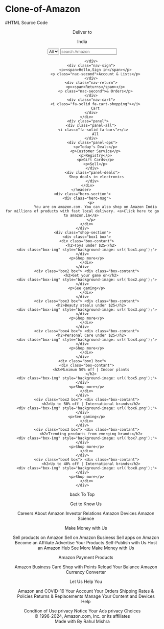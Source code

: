 # Clone-of-Amazon
#HTML Source Code
<!DOCTYPE html>
<html lang="en">
<head>
    <meta charset="UTF-8">
    <meta name="viewport" content="width=device-width, initial-scale=1.0">
    <title>Amazon</title>
    <link rel="stylesheet" href="https://cdnjs.cloudflare.com/ajax/libs/font-awesome/6.6.0/css/all.min.css" integrity="sha512-Kc323vGBEqzTmouAECnVceyQqyqdsSiqLQISBL29aUW4U/M7pSPA/gEUZQqv1cwx4OnYxTxve5UMg5GT6L4JJg==" crossorigin="anonymous" referrerpolicy="no-referrer" />
    <link rel="stylesheet" href="index.css">
</head>
<body>
    <header>
        <div class="navbar">
            <div class="nav-logo border">
                <div class="logo"></div>
            </div>  
            <div class="nav-address border">
                <p class="add-first">Deliver to</p>
                <div class="add-icon">
                    <i class="fa-solid fa-location-dot"></i>
                    <p class="a dd-second">India</p> 
                </div>
            </div>
            <div class="nav-search">
                <select class="nav-search">
                    <option>All</option>
                </select>
                <input placeholder="search Amazon" class="search-input">
                <div class="search-icon">
                    <i class="fa-solid fa-magnifying-glass"></i>
                </div>

            </div>
            <div class="nav-sign">
                <p><span>Hello,Sign in</span></p>
                <p class="nac-second">Account & Lists</p>
            </div>
            <div class="nav-return">
                <p><span>Returns</span></p>
                <p class="nac-second">& Orders</p>
            </div>
            <div class="nav-cart">
                <i class="fa-solid fa-cart-shopping"></i>
                Cart
            </div>
        </div>
         <div class="panel">
            <div class="panel-all">
                <i class="fa-solid fa-bars"></i>  
                All
            </div>
             <div class="panel-ops">
                <p>Today's Deals</p>
                <p>Customer Service</p>
                <p>Registry</p>
                <p>Gift Cards</p>
                <p>Sell</p>
             </div>
             <div class="panel-deals">
                 Shop deals in electronics
             </div>
         </div>
    </header> 
    <div class="hero-section">
        <div class="hero-msg">
            <p>
                You are on amazon.com. You can also shop on Amazon India for millions of products with fast local delivery. <a>Click here to go to amazon.in</a> 
            </p>
        </div>
    </div>
    <div class="shop-section">
        <div class="box1 box">
        <div class="box-contant">
            <h2>Toys under $25</h2>
        <div class="box-img" style="background-image: url('box1.png');"></div>
        <p>Shop more</p>
        </div>
    </div>
        <div class="box2 box"> <div class="box-contant">
            <h2>Get your game on</h2>
        <div class="box-img" style="background-image: url('box2.png');"></div>
        <p>See gaming</p>
        </div>
    </div>
        <div class="box3 box"> <div class="box-contant">
            <h2>Beauty steals under $25</h2>
        <div class="box-img" style="background-image: url('box3.png');"></div>
        <p>Shop more</p>
        </div>
    </div>
        <div class="box4 box"> <div class="box-contant">
            <h2>Personal Care under $25</h2>
        <div class="box-img" style="background-image: url('box4.png');"></div>
        <p>Shop more</p>
        </div>
    </div>
    <div class="box1 box">
        <div class="box-contant">
            <h2>Minimum 50% off | Indoor plants
            </h2>
        <div class="box-img" style="background-image: url('box5.png');"></div>
        <p>Shop more</p>
        </div>
    </div>
        <div class="box2 box"> <div class="box-contant">
            <h2>Up to 50% off | International brands</h2>
        <div class="box-img" style="background-image: url('box6.png');"></div>
        <p>See gaming</p>
        </div>
    </div>
        <div class="box3 box"> <div class="box-contant">
            <h2>Trending products from emerging brands</h2>
        <div class="box-img" style="background-image: url('box7.png');"></div>
        <p>Shop more</p>
        </div>
    </div>
        <div class="box4 box"> <div class="box-contant">
            <h2>Up to 40% off | International brands</h2>
        <div class="box-img" style="background-image: url('box8.png');"></div>
        <p>Shop more</p>
        </div>
    </div>
</div>
<footer>
   <div class="foot-panel1">
    back To Top
   </div> 
   <div class="foot-panel2">
    <ul>
        <p>Get to Know Us</p>
        <a>Careers</a>
        <a>About Amazon</a>
        <a>Investor Relations</a>
        <a>Amazon Devices</a>
        <a>Amazon Science</a>
    </ul>
    <ul>
       <p>Make Money with Us</p>
       <a>Sell products on Amazon</a>
       <a>Sell on Amazon Business</a>
       <a>Sell apps on Amazon</a>
       <a>Become an Affiliate</a>
       <a>Advertise Your Products</a>
       <a>Self-Publish with Us</a>
       <a>Host an Amazon Hub</a>
       <a>See More Make Money with Us</a>
    </ul>
    <ul>
        <P>Amazon Payment Products</P>
        <a>Amazon Business Card</a>
        <a>Shop with Points</a>
        <a>Reload Your Balance</a>
        <a>Amazon Currency Converter</a>
    </ul>
    <ul>
        <p>Let Us Help You</p>
        <a>Amazon and COVID-19</a>
        <a>Your Account</a>
        <a>Your Orders</a>
        <a>Shipping Rates & Policies</a>
        <a>Returns & Replacements</a>
        <a>Manage Your Content and Devices</a>
        <a>Help</a>  
    </ul>
   </div>
   <div class="foot-panel3">
      <div class="logo"></div>
   </div>
   <div class="foot-panel4">
    <div class="pages">
        <a>Condtion of Use</a>
        <a>privacy Notice</a>
        <a>Your Ads privacy Choices</a>
    </div>
    <div class="copyright">
        © 1996-2024, Amazon.com, Inc. or its affiliates
    </div>
    <div class="made">
        Made with
        <i class="fa-solid fa-heart"></i>
         By Rahul Mishra
    </div>
   </div>
</footer>
</body>
</html>
